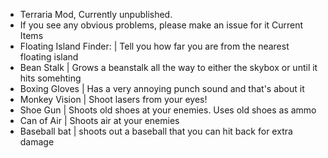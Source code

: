 - Terraria Mod, Currently unpublished.
- If you see any obvious problems, please make an issue for it
Current Items
- Floating Island Finder:
  | Tell you how far you are from the nearest floating island
- Bean Stalk
  | Grows a beanstalk all the way to either the skybox or until it hits somehting
- Boxing Gloves
  | Has a very annoying punch sound and that's about it
- Monkey Vision
  | Shoot lasers from your eyes!
- Shoe Gun
  | Shoots old shoes at your enemies. Uses old shoes as ammo
- Can of Air
  | Shoots air at your enemies
- Baseball bat
  | shoots out a baseball that you can hit back for extra damage
